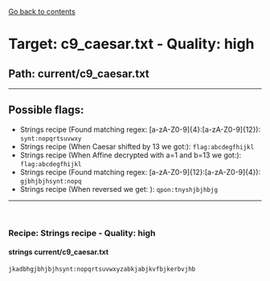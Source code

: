 [Go back to contents](../contents.md)  
# Target: c9_caesar.txt  -  Quality: high  
## Path: current/c9_caesar.txt  
---  
## Possible flags:  
 - Strings recipe (Found matching regex: [a-zA-Z0-9]{4}:[a-zA-Z0-9]{12}): ``synt:nopqrtsuvwxy``  
 - Strings recipe (When Caesar shifted by 13 we got:): ``flag:abcdegfhijkl``  
 - Strings recipe (When Affine decrypted with a=1 and b=13 we got:): ``flag:abcdegfhijkl``  
 - Strings recipe (Found matching regex: [a-zA-Z0-9]{12}:[a-zA-Z0-9]{4}): ``gjbhjbjhsynt:nopq``  
 - Strings recipe (When reversed we get: ): ``qpon:tnyshjbjhbjg``  
  
---  
&nbsp;  
### Recipe: Strings recipe - Quality: high  
#### strings current/c9_caesar.txt  
```  
jkadbhgjbhjbjhsynt:nopqrtsuvwxyzabkjabjkvfbjkerbvjhb  
  
```  
&nbsp;  
